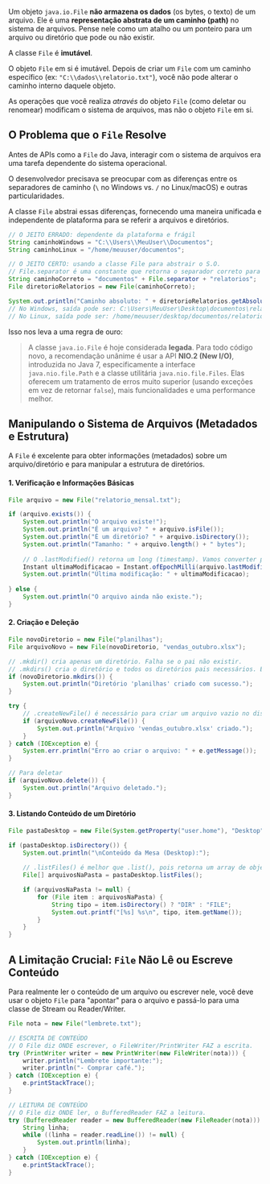 Um objeto `java.io.File` **não armazena os dados** (os bytes, o texto) de um arquivo. Ele é uma **representação abstrata de um caminho (path)** no sistema de arquivos. Pense nele como um atalho ou um ponteiro para um arquivo ou diretório que pode ou não existir.

A classe `File` é **imutável**.

O objeto `File` em si é imutável. Depois de criar um `File` com um caminho específico (ex: `"C:\\dados\\relatorio.txt"`), você não pode alterar o caminho interno daquele objeto. 

As operações que você realiza _através_ do objeto `File` (como deletar ou renomear) modificam o sistema de arquivos, mas não o objeto `File` em si.

## O Problema que o `File` Resolve

Antes de APIs como a `File` do Java, interagir com o sistema de arquivos era uma tarefa dependente do sistema operacional.

O desenvolvedor precisava se preocupar com as diferenças entre os separadores de caminho (`\` no Windows vs. `/` no Linux/macOS) e outras particularidades.

A classe `File` abstrai essas diferenças, fornecendo uma maneira unificada e independente de plataforma para se referir a arquivos e diretórios.

```Java
// O JEITO ERRADO: dependente da plataforma e frágil
String caminhoWindows = "C:\\Users\\MeuUser\\Documentos";
String caminhoLinux = "/home/meuuser/documentos";

// O JEITO CERTO: usando a classe File para abstrair o S.O.
// File.separator é uma constante que retorna o separador correto para o S.O. atual
String caminhoCorreto = "documentos" + File.separator + "relatorios";
File diretorioRelatorios = new File(caminhoCorreto);

System.out.println("Caminho absoluto: " + diretorioRelatorios.getAbsolutePath());
// No Windows, saída pode ser: C:\Users\MeuUser\Desktop\documentos\relatorios
// No Linux, saída pode ser: /home/meuuser/desktop/documentos/relatorios
```

Isso nos leva a uma regra de ouro:

> A classe `java.io.File` é hoje considerada **legada**. Para todo código novo, a recomendação unânime é usar a API **NIO.2 (New I/O)**, introduzida no Java 7, especificamente a interface `java.nio.file.Path` e a classe utilitária `java.nio.file.Files`. Elas oferecem um tratamento de erros muito superior (usando exceções em vez de retornar `false`), mais funcionalidades e uma performance melhor.

## Manipulando o Sistema de Arquivos (Metadados e Estrutura)

A `File` é excelente para obter informações (metadados) sobre um arquivo/diretório e para manipular a estrutura de diretórios.

#### 1. Verificação e Informações Básicas

```Java
File arquivo = new File("relatorio_mensal.txt");

if (arquivo.exists()) {
    System.out.println("O arquivo existe!");
    System.out.println("É um arquivo? " + arquivo.isFile());
    System.out.println("É um diretório? " + arquivo.isDirectory());
    System.out.println("Tamanho: " + arquivo.length() + " bytes");
    
    // O .lastModified() retorna um long (timestamp). Vamos converter para o formato moderno.
    Instant ultimaModificacao = Instant.ofEpochMilli(arquivo.lastModified());
    System.out.println("Última modificação: " + ultimaModificacao);
    
} else {
    System.out.println("O arquivo ainda não existe.");
}
```

#### 2. Criação e Deleção


```Java
File novoDiretorio = new File("planilhas");
File arquivoNovo = new File(novoDiretorio, "vendas_outubro.xlsx");

// .mkdir() cria apenas um diretório. Falha se o pai não existir.
// .mkdirs() cria o diretório e todos os diretórios pais necessários. É mais seguro.
if (novoDiretorio.mkdirs()) {
    System.out.println("Diretório 'planilhas' criado com sucesso.");
}

try {
    // .createNewFile() é necessário para criar um arquivo vazio no disco
    if (arquivoNovo.createNewFile()) {
        System.out.println("Arquivo 'vendas_outubro.xlsx' criado.");
    }
} catch (IOException e) {
    System.err.println("Erro ao criar o arquivo: " + e.getMessage());
}

// Para deletar
if (arquivoNovo.delete()) {
    System.out.println("Arquivo deletado.");
}
```

#### 3. Listando Conteúdo de um Diretório

```Java
File pastaDesktop = new File(System.getProperty("user.home"), "Desktop");

if (pastaDesktop.isDirectory()) {
    System.out.println("\nConteúdo da Mesa (Desktop):");
    
    // .listFiles() é melhor que .list(), pois retorna um array de objetos File
    File[] arquivosNaPasta = pastaDesktop.listFiles();

    if (arquivosNaPasta != null) {
        for (File item : arquivosNaPasta) {
            String tipo = item.isDirectory() ? "DIR" : "FILE";
            System.out.printf("[%s] %s\n", tipo, item.getName());
        }
    }
}
```

## A Limitação Crucial: `File` Não Lê ou Escreve Conteúdo

Para realmente ler o conteúdo de um arquivo ou escrever nele, você deve usar o objeto `File` para "apontar" para o arquivo e passá-lo para uma classe de Stream ou Reader/Writer.

```Java
File nota = new File("lembrete.txt");

// ESCRITA DE CONTEÚDO
// O File diz ONDE escrever, o FileWriter/PrintWriter FAZ a escrita.
try (PrintWriter writer = new PrintWriter(new FileWriter(nota))) {
    writer.println("Lembrete importante:");
    writer.println("- Comprar café.");
} catch (IOException e) {
    e.printStackTrace();
}

// LEITURA DE CONTEÚDO
// O File diz ONDE ler, o BufferedReader FAZ a leitura.
try (BufferedReader reader = new BufferedReader(new FileReader(nota))) {
    String linha;
    while ((linha = reader.readLine()) != null) {
        System.out.println(linha);
    }
} catch (IOException e) {
    e.printStackTrace();
}
```